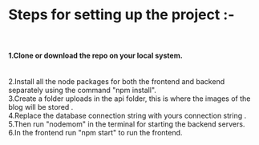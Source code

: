 <h1>Steps for setting up the project :-</h1>
<br>
<h4>1.Clone or download the repo on your local system.</h4>
<br>
2.Install all the node packages for both the frontend and backend separately using the command "npm install".
<br>
3.Create a folder uploads in the api folder, this is where the images of the blog will be stored .
<br>
4.Replace the database connection string with yours connection string .
<br>
5.Then run "nodemom" in the terminal for starting the backend servers.
<br>
6.In the frontend run "npm start" to run the frontend. 
